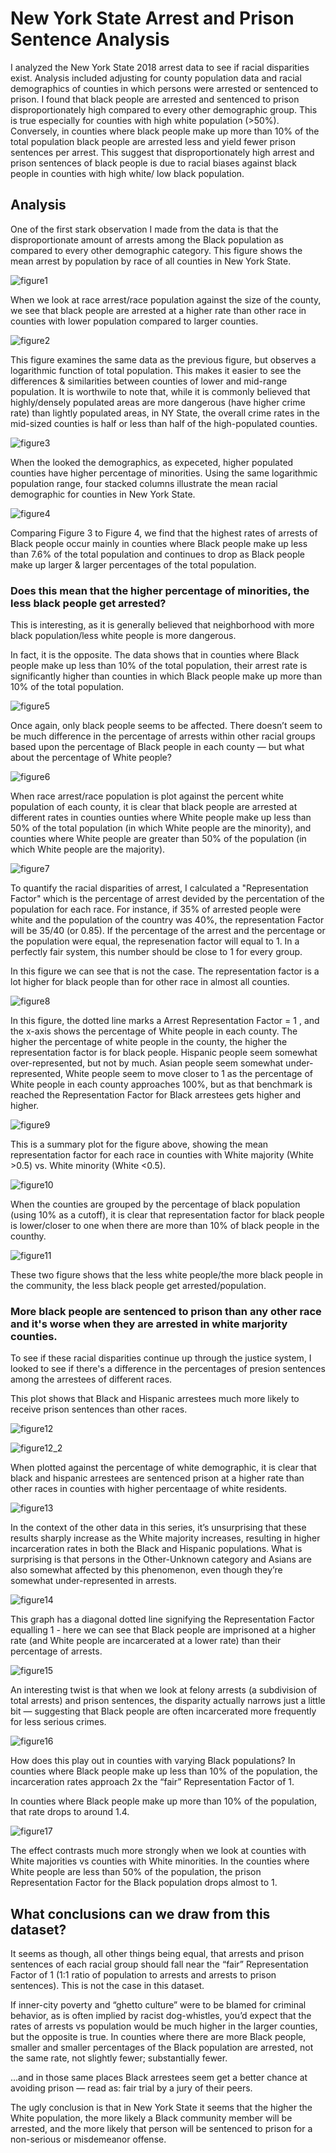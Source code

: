 # New York State Arrest and Prison Sentence Analysis
I analyzed the New York State 2018 arrest data to see if racial disparities exist. Analysis included adjusting for county population data and racial demographics of counties in which persons were arrested or sentenced to prison. I found that black people are arrested and sentenced to prison disproportionately high compared to every other demographic group. This is true especially for counties with high white population (>50%). Conversely, in counties where black people make up more than 10% of the total population black people are arrested less and yield fewer prison sentences per arrest. This suggest that disproportionately high arrest and prison sentences of black people is due to racial biases against black people in counties with high white/ low black population.


## Analysis

One of the first stark observation I made from the data is that the disproportionate amount of arrests among the Black population as compared to every other demographic category. This figure shows the mean arrest by population by race of all counties in New York State.


![figure1](/images/Figure1.png)



When we look at race arrest/race population against the size of the county, we see that black people are arrested at a higher rate than other race in counties with lower population compared to larger counties.

![figure2](/images/Figure2.png)


This figure examines the same data as the previous figure, but observes a logarithmic function of total population. This makes it easier to see the differences & similarities between counties of lower and mid-range population. It is worthwile to note that, while it is commonly believed that highly/densely populated areas are more dangerous (have higher crime rate) than lightly populated areas, in NY State, the overall crime rates in the mid-sized counties is half or less than half of the high-populated counties. 



![figure3](/images/Figure3.png)



When the looked the demographics, as expeceted, higher populated counties have higher percentage of minorities. Using the same logarithmic population range, four stacked columns illustrate the mean racial demographic for counties in New York State. 

![figure4](/images/Figure4.png)

Comparing Figure 3 to Figure 4, we find that the highest rates of arrests of Black people occur mainly in counties where Black people make up less than 7.6% of the total population and continues to drop as Black people make up larger & larger percentages of the total population.

### Does this mean that the higher percentage of minorities, the less black people get arrested?
This is interesting, as it is generally believed that neighborhood with more black population/less white people is more dangerous. 


In fact, it is the opposite. The data shows that in counties where Black people make up less than 10% of the total population, their arrest rate is significantly higher than counties in which Black people make up more than 10% of the total population. 

![figure5](/images/Figure5.png)



Once again, only black people seems to be affected. There doesn’t seem to be much difference in the percentage of arrests within other racial groups based upon the percentage of Black people in each county — but what about the percentage of White people?


![figure6](/images/Figure6.png)



When race arrest/race population is plot against the percent white population of each county, it is clear that black people are arrested at different rates in counties ounties where White people make up less than 50% of the total population (in which White people are the minority), and counties where White people are greater than 50% of the population (in which White people are the majority).


![figure7](/images/Figure7.png)



To quantify the racial disparities of arrest, I calculated a "Representation Factor" which is the percentage of arrest devided by the percentation of the population for each race. For instance, if 35% of arrested people were white and the population of the country was 40%, the representation Factor will be 35/40 (or 0.85). If the percentage of the arrest and the percentage or the population were equal, the represenation factor will equal to 1.  In a perfectly fair system, this number should be close to 1 for every group.



In this figure we can see that is not the case. The representation factor is a lot higher for black people than for other race in almost all counties.

![figure8](/images/Figure8.png)


In this figure, the dotted line marks a Arrest Representation Factor = 1 , and the x-axis shows the percentage of White people in each county. The higher the percentage of white people in the county, the higher the representation factor is for black people. Hispanic people seem somewhat over-represented, but not by much. Asian people seem somewhat under-represented, White people seem to move closer to 1 as the percentage of White people in each county approaches 100%, but as that benchmark is reached the Representation Factor for Black arrestees gets higher and higher.


![figure9](/images/Figure9.png)

This is a summary plot for the figure above, showing the mean representation factor for each race in counties with White majority (White >0.5) vs. White minority (White <0.5).

![figure10](/images/Figure10.png)

 
When the counties are grouped by the percentage of black population (using 10% as a cutoff), it is clear that representation factor for black people is lower/closer to one when there are more than 10% of black people in the counthy. 




![figure11](/images/Figure11.png)

These two figure shows that the less white people/the more black people in the community, the less black people get arrested/population.

### More black people are sentenced to prison than any other race and it's worse when they are arrested in white marjority counties.

To see if these racial disparities continue up through the justice system, I looked to see if there's a difference in the percentages of presion sentences among the arrestees of different races. 


This plot shows that Black and Hispanic arrestees much more likely to receive prison sentences than other races.

![figure12](/images/Figure12.png)

![figure12_2](/images/Figure12_2.png)


When plotted against the percentage of white demographic, it is clear that black and hispanic arrestees are sentenced prison at a higher rate than other races in counties with higher percentaage of white residents.


![figure13](/images/Figure13.png)



In the context of the other data in this series, it’s unsurprising that these results sharply increase as the White majority increases, resulting in higher incarceration rates in both the Black and Hispanic populations. What is surprising is that persons in the Other-Unknown category and Asians are also somewhat affected by this phenomenon, even though they’re somewhat under-represented in arrests.



![figure14](/images/Figure14.png)



This graph has a diagonal dotted line signifying the Representation Factor equalling 1 - here we can see that Black people are imprisoned at a higher rate (and White people are incarcerated at a lower rate) than their percentage of arrests.


![figure15](/images/Figure15.png)



An interesting twist is that when we look at felony arrests (a subdivision of total arrests) and prison sentences, the disparity actually narrows just a little bit — suggesting that Black people are often incarcerated more frequently for less serious crimes.



![figure16](/images/Figure16.png)



How does this play out in counties with varying Black populations? In counties where Black people make up less than 10% of the population, the incarceration rates approach 2x the “fair” Representation Factor of 1.

In counties where Black people make up more than 10% of the population, that rate drops to around 1.4.


![figure17](/images/Figure17.png)



The effect contrasts much more strongly when we look at counties with White majorities vs counties with White minorities. In the counties where White people are less than 50% of the population, the prison Representation Factor for the Black population drops almost to 1. 










## What conclusions can we draw from this dataset?



It seems as though, all other things being equal, that arrests and prison sentences of each racial group should fall near the “fair” Representation Factor of 1 (1:1 ratio of population to arrests and arrests to prison sentences). This is not the case in this dataset.



If inner-city poverty and “ghetto culture” were to be blamed for criminal behavior, as is often implied by racist dog-whistles, you’d expect that the rates of arrests vs population would be much higher in the larger counties, but the opposite is true. In counties where there are more Black people, smaller and smaller percentages of the Black population are arrested, not the same rate, not slightly fewer; substantially fewer.

…and in those same places Black arrestees seem get a better chance at avoiding prison — read as: fair trial by a jury of their peers.



The ugly conclusion is that in New York State it seems that the higher the White population, the more likely a Black community member will be arrested, and the more likely that person will be sentenced to prison for a non-serious or misdemeanor offense.













